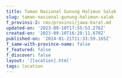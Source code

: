 ```yaml
---
title: Taman Nasional Gunung Halimun Salak
slug: taman-nasional-gunung-halimun-salak
f_provinsi-2: cms/provinsi/jawa-barat.md
updated-on: '2023-09-10T17:55:53.276Z'
created-on: '2023-09-10T16:28:11.670Z'
published-on: '2024-01-21T11:33:59.165Z'
f_same-with-province-name: false
f_featured: false
f_discover: false
layout: '[location].html'
tags: location
---
```



